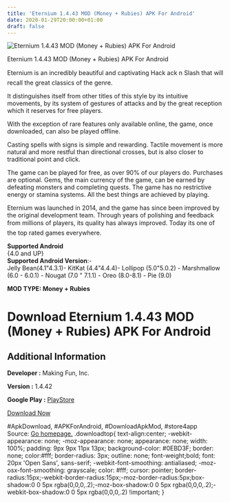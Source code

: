 ```yaml
---
title: 'Eternium 1.4.43 MOD (Money + Rubies) APK For Android'
date: 2020-01-29T20:00:00+01:00
draft: false
---
```


![Eternium 1.4.43 MOD (Money + Rubies) APK For Android](https://i2.wp.com/apkhome.net/wp-content/uploads/2020/01/Eternium-1.4.43-MOD-Money-Rubies.png "Eternium 1.4.43 MOD (Money + Rubies) APK For Android")

  

Eternium 1.4.43 MOD (Money + Rubies) APK For Android

Eternium is an incredibly beautiful and captivating Hack ack n Slash that will recall the great classics of the genre.

It distinguishes itself from other titles of this style by its intuitive movements, by its system of gestures of attacks and by the great reception which it reserves for free players.

With the exception of rare features only available online, the game, once downloaded, can also be played offline.

Casting spells with signs is simple and rewarding. Tactile movement is more natural and more restful than directional crosses, but is also closer to traditional point and click.

The game can be played for free, as over 90% of our players do. Purchases are optional. Gems, the main currency of the game, can be earned by defeating monsters and completing quests. The game has no restrictive energy or stamina systems. All the best things are achieved by playing.

Eternium was launched in 2014, and the game has since been improved by the original development team. Through years of polishing and feedback from millions of players, its quality has always improved. Today its one of the top rated games everywhere.

**Supported Android**  
{4.0 and UP}  
**Supported Android Version**:-  
Jelly Bean(4.1"4.3.1)- KitKat (4.4"4.4.4)- Lollipop (5.0"5.0.2) - Marshmallow (6.0 - 6.0.1) - Nougat (7.0 " 7.1.1) - Oreo (8.0-8.1) - Pie (9.0)

**MOD TYPE: Money + Rubies**

Download Eternium 1.4.43 MOD (Money + Rubies) APK For Android
=============================================================

Additional Information
----------------------

**Developer :** Making Fun, Inc.

**Version :** 1.4.42

**Google Play :** [PlayStore](https://play.google.com/store/apps/details?id=com.makingfun.mageandminions)

  

[Download Now](https://store4app.co/post/eternium-1-4-43-mod-money-rubies-apk-for-android_1580318796)

  
#ApkDownload, #APKForAndroid, #DownloadApkMod, #store4app  
Source: [Go homepage.](https://store4app.co/post/eternium-1-4-43-mod-money-rubies-apk-for-android_1580318796) .downloadtop{ text-align:center; -webkit-appearance: none; -moz-appearance: none; appearance: none; width: 100%; padding: 9px 9px 11px 13px; background-color: #0EBD3F; border: none; color:#fff; border-radius: 3px; outline: none; font-weight;bold; font: 20px 'Open Sans', sans-serif; -webkit-font-smoothing: antialiased; -moz-osx-font-smoothing: grayscale; color: #fff; cursor: pointer; border-radius:15px;-webkit-border-radius:15px;-moz-border-radius:5px;box-shadow:0 0 5px rgba(0,0,0,.2);-moz-box-shadow:0 0 5px rgba(0,0,0,.2);-webkit-box-shadow:0 0 5px rgba(0,0,0,.2) !important; }
